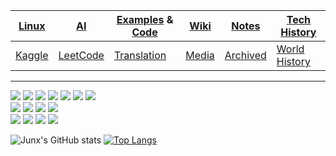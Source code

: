 

[Linux](https://junxnone.github.io/Linux) | [AI](https://junxnone.github.io/AI) | [Examples](https://junxnone.github.io/examples)  & [Code](https://nbviewer.jupyter.org/github/junxnone/examples/blob/master/examples_index.ipynb) | [Wiki](https://junxnone.github.io/wiki) | [Notes](https://junxnone.github.io/notes) | [Tech History](https://junxnone.github.io/ht/) 
-- | -- | -- | -- | -- | --
[Kaggle](https://junxnone.github.io/Kaggle) | [LeetCode](https://junxnone.github.io/leetcode) |  [Translation](https://junxnone.github.io/Translation) | [Media](https://junxnone.github.io/Media) | [Archived](./Archived.md) | [World History](https://junxnone.github.io/History) 

-----

![](https://img.shields.io/badge/%E2%9C%8C-Vision-green)
![](https://img.shields.io/badge/%E2%9C%8C-ML&DL-green)
![](https://img.shields.io/badge/%E2%9C%8C-Pyton-green)
![](https://img.shields.io/badge/%E2%9C%8C-C/C++-green)
![](https://img.shields.io/badge/%E2%9C%8C-Shell-green)
![](https://img.shields.io/badge/%E2%9C%8C-Linux-green)
![](https://img.shields.io/badge/%E2%9C%8C-Docker-green)  
![](https://img.shields.io/badge/%E2%9C%8D-AL-blue)
![](https://img.shields.io/badge/%E2%9C%8D-AutoML-blue)
![](https://img.shields.io/badge/%E2%9C%8D-RL-blue)
![](https://img.shields.io/badge/%E2%9C%8D-NLP-blue)  
![](https://img.shields.io/badge/%DB%A9-Android-lightgrey)
![](https://img.shields.io/badge/%DB%A9-Camera-lightgrey)
![](https://img.shields.io/badge/%DB%A9-Hardware-lightgrey)
![](https://img.shields.io/badge/%DB%A9-EmbeddingOS-lightgrey)


![Junx's GitHub stats](https://github-readme-stats.vercel.app/api?username=junxnone&show_icons=true&theme=dark) 
[![Top Langs](https://github-readme-stats.vercel.app/api/top-langs/?username=junxnone&langs_count=10&hide=javascript,html,CSS,SCSS&layout=compact&custom_title=Junx+Most+Used+Languages)](https://github.com/junxnone)
